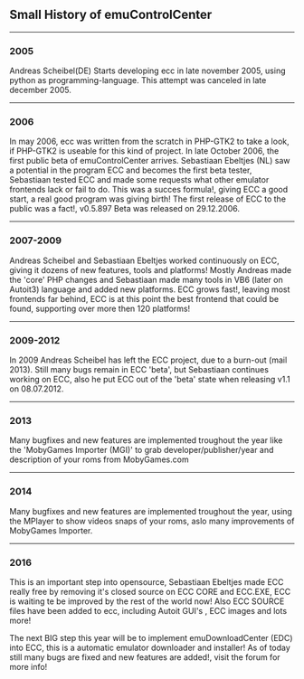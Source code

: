 ## Small History of emuControlCenter
***
### 2005
Andreas Scheibel(DE) Starts developing ecc in late november 2005, using python as programming-language. This attempt was canceled in late december 2005.

***
### 2006
In may 2006, ecc was written from the scratch in PHP-GTK2 to take a look, if PHP-GTK2 is useable for this kind of project.
In late October 2006, the first public beta of emuControlCenter arrives.
Sebastiaan Ebeltjes (NL) saw a potential in the program ECC and becomes the first beta tester, Sebastiaan tested ECC and made some requests what other emulator frontends lack or fail to do.
This was a succes formula!, giving ECC a good start, a real good program was giving birth!
The first release of ECC to the public was a fact!, v0.5.897 Beta was released on 29.12.2006.

***
### 2007-2009
Andreas Scheibel and Sebastiaan Ebeltjes worked continuously on ECC, giving it dozens of new features, tools and platforms!
Mostly Andreas made the 'core' PHP changes and Sebastiaan made many tools in VB6 (later on Autoit3) language and added new platforms.
ECC grows fast!, leaving most frontends far behind, ECC is at this point the best frontend that could be found, supporting over more then 120 platforms!

***
### 2009-2012
In 2009 Andreas Scheibel has left the ECC project, due to a burn-out (mail 2013).
Still many bugs remain in ECC 'beta', but Sebastiaan continues working on ECC, also he put ECC out of the 'beta' state when releasing v1.1 on 08.07.2012.

***
### 2013
Many bugfixes and new features are implemented troughout the year like the 'MobyGames Importer (MGI)' to grab developer/publisher/year and description of your roms from MobyGames.com

***
### 2014
Many bugfixes and new features are implemented troughout the year, using the MPlayer to show videos snaps of your roms, aslo many improvements of MobyGames Importer.

***
### 2016
This is an important step into opensource, Sebastiaan Ebeltjes made ECC really free by removing it's closed source on ECC CORE and ECC.EXE, ECC is waiting te be improved by the rest of the world now!
Also ECC SOURCE files have been added to ecc, including Autoit GUI's , ECC images and lots more!

The next BIG step this year will be to implement emuDownloadCenter (EDC) into ECC, this is a automatic emulator downloader and installer!
As of today still many bugs are fixed and new features are added!, visit the forum for more info!